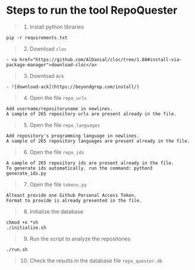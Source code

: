 # Steps to run the tool RepoQuester
> 1. Install python libraries
````
pip -r requirements.txt
````
> 2. Download ```cloc```
````
- <a href="https://github.com/AlDanial/cloc/tree/1.88#install-via-package-manager">download-cloc</a>
````
> 3. Download ```Ack```
```
- ![download-ack](https://beyondgrep.com/install/)
```
> 4. Open the file ```repo_urls``` 
````
Add username/repositoryname in newlines. 
A sample of 265 repository urls are present already in the file.
````
> 5. Open the file ```repo_languages``` 
````
Add repository's programming language in newlines. 
A sample of 265 repository languages are present already in the file.
````
> 6. Open the file ```repo_ids``` 
````
A sample of 265 repository ids are present already in the file.
To generate ids automatically. run the command: python3 generate_ids.py
````
> 7. Open the file ```tokens.py``` 
````
Alteast provide one Github Personal Access Token. 
Format to provide is already presented in the file.
````

> 8. Initialize the database
````
chmod +x *sh
./initialize.sh
````
> 9. Run the script to analyze the repositories
````
./run.sh
````
> 10. Check the results in the database file ```repo_quester.db```


